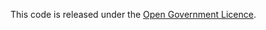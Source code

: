 This code is released under the [Open Government Licence](http://www.nationalarchives.gov.uk/doc/open-government-licence/version/2/).